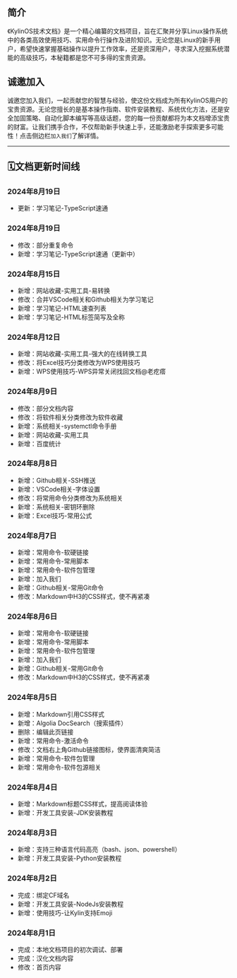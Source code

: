 ## 简介

《KylinOS技术文档》是一个精心编纂的文档项目，旨在汇聚并分享Linux操作系统中的各类高效使用技巧、实用命令行操作及进阶知识。无论您是Linux的新手用户，希望快速掌握基础操作以提升工作效率，还是资深用户，寻求深入挖掘系统潜能的高级技巧，本秘籍都是您不可多得的宝贵资源。


## 诚邀加入

诚邀您加入我们，一起贡献您的智慧与经验，使这份文档成为所有KylinOS用户的宝贵资源。无论您擅长的是基本操作指南、软件安装教程、系统优化方法，还是安全加固策略、自动化脚本编写等高级话题，您的每一份贡献都将为本文档增添宝贵的财富。让我们携手合作，不仅帮助新手快速上手，还能激励老手探索更多可能性！点击侧边栏`加入我们`了解详情。


------

## 🗓️文档更新时间线

### 2024年8月19日

- 更新：学习笔记-TypeScript速通

### 2024年8月19日

- 修改：部分重复命令
- 新增：学习笔记-TypeScript速通（更新中）

### 2024年8月15日

- 新增：网站收藏-实用工具-易转换
- 修改：合并VSCode相关和Github相关为学习笔记
- 新增：学习笔记-HTML速查列表
- 新增：学习笔记-HTML标签简写及全称

### 2024年8月12日

- 新增：网站收藏-实用工具-强大的在线转换工具
- 修改：将Excel技巧分类修改为WPS使用技巧
- 新增：WPS使用技巧-WPS异常关闭找回文档@老疙瘩

### 2024年8月9日

- 修改：部分文档内容
- 修改：将软件相关分类修改为软件收藏
- 新增：系统相关-systemctl命令手册
- 新增：网站收藏-实用工具
- 新增：百度统计

### 2024年8月8日

- 新增：Github相关-SSH推送
- 新增：VSCode相关-字体设置
- 修改：将常用命令分类修改为系统相关
- 新增：系统相关-密钥环删除
- 新增：Excel技巧-常用公式

### 2024年8月7日

- 新增：常用命令-软硬链接
- 新增：常用命令-常用脚本
- 新增：常用命令-软件包管理
- 新增：加入我们
- 新增：Github相关-常用Git命令
- 修改：Markdown中H3的CSS样式，使不再紧凑

### 2024年8月6日

- 新增：常用命令-软硬链接
- 新增：常用命令-常用脚本
- 新增：常用命令-软件包管理
- 新增：加入我们
- 新增：Github相关-常用Git命令
- 修改：Markdown中H3的CSS样式，使不再紧凑

### 2024年8月5日

- 新增：Markdown引用CSS样式
- 新增：Algolia DocSearch（搜索插件）
- 删除：编辑此页链接
- 新增：常用命令-激活命令
- 修改：文档右上角Github链接图标，使界面清爽简洁
- 新增：常用命令-软件包管理
- 新增：常用命令-软件包源相关

### 2024年8月4日

- 新增：Markdown标题CSS样式，提高阅读体验
- 新增：开发工具安装-JDK安装教程

### 2024年8月3日

- 新增：支持三种语言代码高亮（bash、json、powershell）
- 新增：开发工具安装-Python安装教程

### 2024年8月2日

- 完成：绑定CF域名
- 新增：开发工具安装-NodeJs安装教程
- 新增：使用技巧-让Kylin支持Emoji

### 2024年8月1日

- 完成：本地文档项目的初次调试、部署
- 完成：汉化文档内容
- 修改：首页内容

